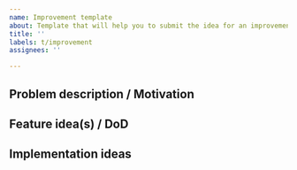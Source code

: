 ```yaml
---
name: Improvement template
about: Template that will help you to submit the idea for an improvement to the code base.
title: ''
labels: t/improvement
assignees: ''

---
```


## Problem description / Motivation

<!--
Improvement are for when something isn't a bug (because there's nothing
*unexpected* per se), but there's still room for improvement. In contrast to
feature requests this is less customer facing but more of an internal cleanup
or improvement.

This area is the most important part! Sometimes we think one solution is best,
but gradually realize that another is simpler. This is only possible if the
problem description is clear about what is *actually* required.
-->

## Feature idea(s) / DoD

<!--
DoD = "definition of done".

Put any ideas you have for what changes need to be done for the improvement
to be complete.
-->

## Implementation ideas

<!--
If you have ideas about how the improvement could be implemented, please share!

If not, feel free to remove this section.
-->
